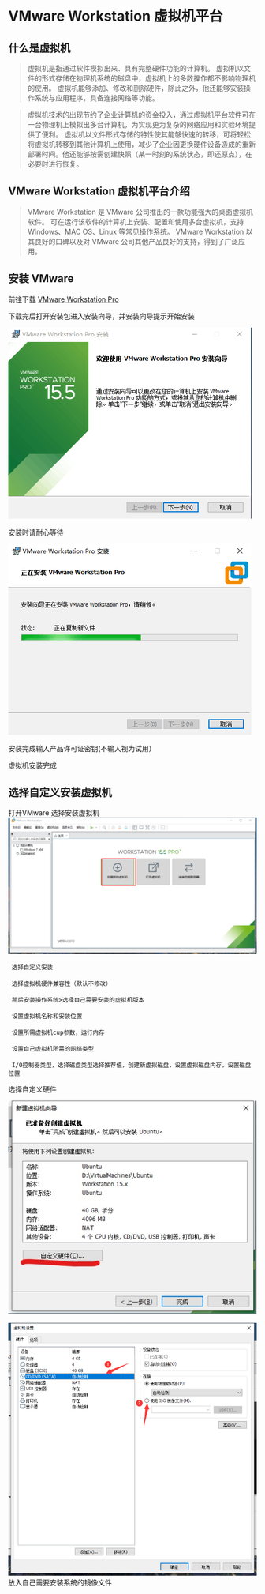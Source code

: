 # VMware Workstation 虚拟机平台

## 什么是虚拟机

> 虚拟机是指通过软件模拟出来、具有完整硬件功能的计算机。
> 虚拟机以文件的形式存储在物理机系统的磁盘中，虚拟机上的多数操作都不影响物理机的使用。
> 虚拟机能够添加、修改和删除硬件，除此之外，他还能够安装操作系统与应用程序，具备连接网络等功能。

> 虚拟机技术的出现节约了企业计算机的资金投入，通过虚拟机平台软件可在一台物理机上模拟出多台计算机，为实现更为复杂的网络应用和实验环境提供了便利。
> 虚拟机以文件形式存储的特性使其能够快速的转移，可将轻松将虚拟机转移到其他计算机上使用，减少了企业因更换硬件设备造成的重新部署时间。他还能够按需创建快照（某一时刻的系统状态，即还原点），在必要时进行恢复。 

## VMware Workstation 虚拟机平台介绍

> VMware Workstation 是 VMware 公司推出的一款功能强大的桌面虚拟机软件。
> 可在运行该软件的计算机上安装、配置和使用多台虚拟机，支持 Windows、MAC OS、Linux 等常见操作系统。
> VMware Workstation 以其良好的口碑以及对 VMware 公司其他产品良好的支持，得到了广泛应用。 

## 安装 VMware

前往下载 [VMware Workstation Pro](https://www.vmware.com/cn/products/workstation-pro/workstation-pro-evaluation.html) 

下载完后打开安装包进入安装向导，并安装向导提示开始安装

![01](./img/setup/01.png)

安装时请耐心等待

![02](./img/setup/02.png)

安装完成输入产品许可证密钥(不输入视为试用）

虚拟机安装完成 


## 选择自定义安装虚拟机


打开VMware 选择安装虚拟机
 ![03](./img/setup/03.jpg)

```
 选择自定义安装
 
 选择虚拟机硬件兼容性（默认不修改）
 
 稍后安装操作系统>选择自己需要安装的虚拟机版本
 
 设置虚拟机名称和安装位置

 设置所需虚拟机cup参数，运行内存

 设置自己虚拟机所需的网络类型

 I/O控制器类型，选择磁盘类型选择推荐值，创建新虚拟磁盘，设置虚拟磁盘内存，设置磁盘位置

 ```

 选择自定义硬件


 ![04](./img/setup/04.jpg)  

 ![05](./img/setup/05.png)
 放入自己需要安装系统的镜像文件

 




